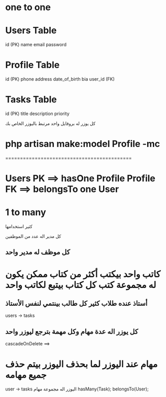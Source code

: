 # one to one 

# Users Table
id (PK)
name
email
password

# Profile Table
id (PK)
phone
address
date_of_birth
bia
user_id (FK)

# Tasks Table
id (PK)
title
description
priority

كل يوزر له بروفايل واحد
مرتبط باليوزر الخاص بك

# php artisan make:model Profile -mc

===========================================

Users PK ==> hasOne Profile
Profile FK ==> belongsTo one User
=====================

# 1 to many 

كثير استخدامها

كل مدير اله عدد من الموظفين

كل موظف له مدير واحد
---------------------
كاتب واحد بيكتب أكثر من كتاب ممكن يكون له مجموعة كتب
كل كتاب بيتبع لكاتب واحد
=======================
أستاذ عنده طلاب كثير
كل طالب بينتمي لنفس الأستاذ
------------------------------

users -> tasks

كل يوزر اله عدة مهام
وكل مهمة بترجع ليوزر واحد
--------------------

cascadeOnDelete ==>

مهام عند اليوزر
لما بحذف اليوزر بيتم حذف جميع مهامه 
==================

user -> tasks
اليوزر اله مجموعة مهام
hasMany(Task);
belongsTo(User);

